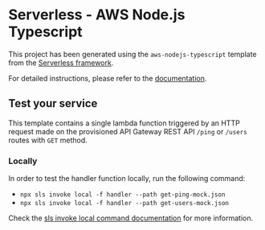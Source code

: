 # Serverless - AWS Node.js Typescript

This project has been generated using the `aws-nodejs-typescript` template from the [Serverless framework](https://www.serverless.com/).

For detailed instructions, please refer to the [documentation](https://www.serverless.com/framework/docs/providers/aws/).

## Test your service

This template contains a single lambda function triggered by an HTTP request made on the provisioned API Gateway REST API `/ping` or `/users` routes with `GET` method.

### Locally

In order to test the handler function locally, run the following command:

-   `npx sls invoke local -f handler --path get-ping-mock.json`
-   `npx sls invoke local -f handler --path get-users-mock.json`

Check the [sls invoke local command documentation](https://www.serverless.com/framework/docs/providers/aws/cli-reference/invoke-local/) for more information.
